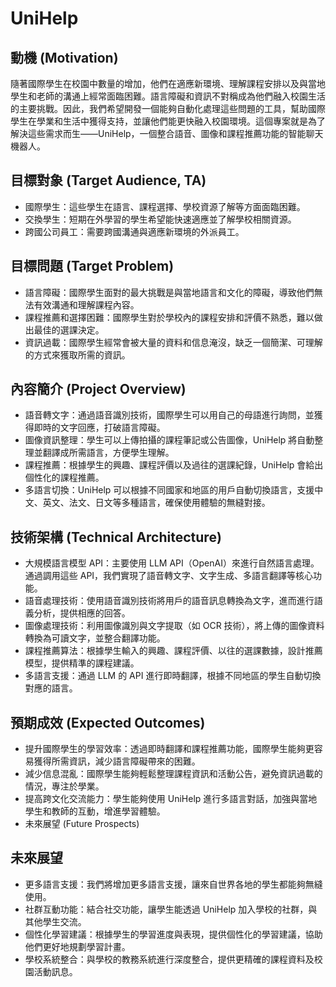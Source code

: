 # UniHelp

## 動機 (Motivation)

隨著國際學生在校園中數量的增加，他們在適應新環境、理解課程安排以及與當地學生和老師的溝通上經常面臨困難。語言障礙和資訊不對稱成為他們融入校園生活的主要挑戰。因此，我們希望開發一個能夠自動化處理這些問題的工具，幫助國際學生在學業和生活中獲得支持，並讓他們能更快融入校園環境。這個專案就是為了解決這些需求而生——UniHelp，一個整合語音、圖像和課程推薦功能的智能聊天機器人。

## 目標對象 (Target Audience, TA)

- 國際學生：這些學生在語言、課程選擇、學校資源了解等方面面臨困難。
- 交換學生：短期在外學習的學生希望能快速適應並了解學校相關資源。
- 跨國公司員工：需要跨國溝通與適應新環境的外派員工。

## 目標問題 (Target Problem)

- 語言障礙：國際學生面對的最大挑戰是與當地語言和文化的障礙，導致他們無法有效溝通和理解課程內容。
- 課程推薦和選擇困難：國際學生對於學校內的課程安排和評價不熟悉，難以做出最佳的選課決定。
- 資訊過載：國際學生經常會被大量的資料和信息淹沒，缺乏一個簡潔、可理解的方式來獲取所需的資訊。

## 內容簡介 (Project Overview)

- 語音轉文字：通過語音識別技術，國際學生可以用自己的母語進行詢問，並獲得即時的文字回應，打破語言障礙。
- 圖像資訊整理：學生可以上傳拍攝的課程筆記或公告圖像，UniHelp 將自動整理並翻譯成所需語言，方便學生理解。
- 課程推薦：根據學生的興趣、課程評價以及過往的選課紀錄，UniHelp 會給出個性化的課程推薦。
- 多語言切換：UniHelp 可以根據不同國家和地區的用戶自動切換語言，支援中文、英文、法文、日文等多種語言，確保使用體驗的無縫對接。

## 技術架構 (Technical Architecture)

- 大規模語言模型 API：主要使用 LLM API（OpenAI）來進行自然語言處理。通過調用這些 API，我們實現了語音轉文字、文字生成、多語言翻譯等核心功能。
- 語音處理技術：使用語音識別技術將用戶的語音訊息轉換為文字，進而進行語義分析，提供相應的回答。
- 圖像處理技術：利用圖像識別與文字提取（如 OCR 技術），將上傳的圖像資料轉換為可讀文字，並整合翻譯功能。
- 課程推薦算法：根據學生輸入的興趣、課程評價、以往的選課數據，設計推薦模型，提供精準的課程建議。
- 多語言支援：通過 LLM 的 API 進行即時翻譯，根據不同地區的學生自動切換對應的語言。

## 預期成效 (Expected Outcomes)

- 提升國際學生的學習效率：透過即時翻譯和課程推薦功能，國際學生能夠更容易獲得所需資訊，減少語言障礙帶來的困難。
- 減少信息混亂：國際學生能夠輕鬆整理課程資訊和活動公告，避免資訊過載的情況，專注於學業。
- 提高跨文化交流能力：學生能夠使用 UniHelp 進行多語言對話，加強與當地學生和教師的互動，增進學習體驗。
- 未來展望 (Future Prospects)

## 未來展望

- 更多語言支援：我們將增加更多語言支援，讓來自世界各地的學生都能夠無縫使用。
- 社群互動功能：結合社交功能，讓學生能透過 UniHelp 加入學校的社群，與其他學生交流。
- 個性化學習建議：根據學生的學習進度與表現，提供個性化的學習建議，協助他們更好地規劃學習計畫。
- 學校系統整合：與學校的教務系統進行深度整合，提供更精確的課程資料及校園活動訊息。
